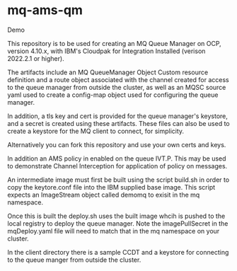 # mq-ams-qm

Demo

This repository is to be used for creating an MQ Queue Manager on OCP, version 4.10.x, with IBM's Cloudpak for Integration Installed (verison 2022.2.1 or higher).

The artifacts include an MQ QueueManager Object Custom resource definition and a route object associated with the channel created for access to the queue manager from outside the cluster, as well as an MQSC source yaml used to create a config-map object used for configuring the queue manager. 

In addition, a tls key and cert is provided for the queue manager's keystore, and a secret is created using these artifacts. These files can also be used to create a keystore for the MQ client to connect, for simplicity.

Alternatively you can fork this repository and use your own certs and keys.

In addition an AMS policy in enabled on the queue IVT.P. This may be used to demonstrate Channel Interception for application of policy on messages.

An intermediate image must first be built using the script build.sh in order to copy the keytore.conf file into the IBM supplied base image. 
This script expects an ImageStream object called demomq to exisit in the mq namespace.

Once this is built the deploy.sh uses the built image whcih is pushed to the local registry to deploy the queue manager.
Note the imagePullSecret in the mqDeploy.yaml file will need to match that in the mq namespace on your cluster. 

In the client directory there is a sample CCDT and a keystore for connecting to the queue manger from outside the cluster. 

